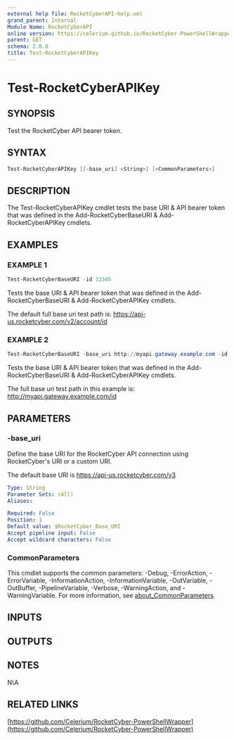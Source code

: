 ```yaml
---
external help file: RocketCyberAPI-help.xml
grand_parent: Internal
Module Name: RocketCyberAPI
online version: https://celerium.github.io/RocketCyber-PowerShellWrapper/site/Internal/Test-RocketCyberAPIKey.html
parent: GET
schema: 2.0.0
title: Test-RocketCyberAPIKey
---
```


# Test-RocketCyberAPIKey

## SYNOPSIS
Test the RocketCyber API bearer token.

## SYNTAX

```powershell
Test-RocketCyberAPIKey [[-base_uri] <String>] [<CommonParameters>]
```

## DESCRIPTION
The Test-RocketCyberAPIKey cmdlet tests the base URI & API
bearer token that was defined in the
Add-RocketCyberBaseURI & Add-RocketCyberAPIKey cmdlets.

## EXAMPLES

### EXAMPLE 1
```powershell
Test-RocketCyberBaseURI -id 12345
```

Tests the base URI & API bearer token that was defined in the
Add-RocketCyberBaseURI & Add-RocketCyberAPIKey cmdlets.

The default full base uri test path is:
    https://api-us.rocketcyber.com/v2/account/id

### EXAMPLE 2
```powershell
Test-RocketCyberBaseURI -base_uri http://myapi.gateway.example.com -id 12345
```

Tests the base URI & API bearer token that was defined in the
Add-RocketCyberBaseURI & Add-RocketCyberAPIKey cmdlets.

The full base uri test path in this example is:
    http://myapi.gateway.example.com/id

## PARAMETERS

### -base_uri
Define the base URI for the RocketCyber API connection using RocketCyber's URI or a custom URI.

The default base URI is https://api-us.rocketcyber.com/v3

```yaml
Type: String
Parameter Sets: (All)
Aliases:

Required: False
Position: 1
Default value: $RocketCyber_Base_URI
Accept pipeline input: False
Accept wildcard characters: False
```

### CommonParameters
This cmdlet supports the common parameters: -Debug, -ErrorAction, -ErrorVariable, -InformationAction, -InformationVariable, -OutVariable, -OutBuffer, -PipelineVariable, -Verbose, -WarningAction, and -WarningVariable. For more information, see [about_CommonParameters](http://go.microsoft.com/fwlink/?LinkID=113216).

## INPUTS

## OUTPUTS

## NOTES
N\A

## RELATED LINKS

[https://github.com/Celerium/RocketCyber-PowerShellWrapper](https://github.com/Celerium/RocketCyber-PowerShellWrapper)

